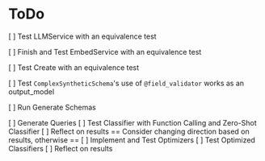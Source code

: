# ToDo

[ ] Test LLMService with an equivalence test

[ ] Finish and Test EmbedService with an equivalence test

[ ] Test Create with an equivalence test

[ ] Test `ComplexSyntheticSchema`'s use of `@field_validator` works as an output_model

[ ] Run Generate Schemas

[ ] Generate Queries
[ ] Test Classifier with Function Calling and Zero-Shot Classifier
[ ] Reflect on results
== Consider changing direction based on results, otherwise ==
[ ] Implement and Test Optimizers
[ ] Test Optimized Classifiers
[ ] Reflect on results